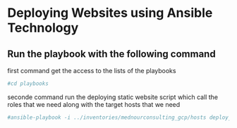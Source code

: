 # Deploying Websites using Ansible Technology 
## Run the playbook with the following command


first command get the access to the lists of the playbooks 
```bash
#cd playbooks
```
seconde command run the deploying static website script which call the roles that we need along with the target hosts that we need 
```bash
#ansible-playbook -i ../inventories/mednourconsulting_gcp/hosts deploy_siteweb_static.yml 
```


